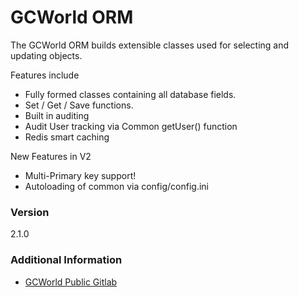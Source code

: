 # GCWorld ORM

The GCWorld ORM builds extensible classes used for selecting and updating objects.

Features include
  - Fully formed classes containing all database fields.
  - Set / Get / Save functions.
  - Built in auditing
  - Audit User tracking via Common getUser() function
  - Redis smart caching

New Features in V2
  - Multi-Primary key support!
  - Autoloading of common via config/config.ini

### Version
2.1.0

### Additional Information

* [GCWorld Public Gitlab](https://gitlab.konghack.com/groups/GCWorld)

